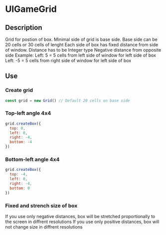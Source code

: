 # UIGameGrid

## Description
Grid for postion of box.
Minimal side of grid is base side.
Base side can be 20 cells or 30 cells of lenght
Each side of box has fixed distance from side of window.
Distance has to be Integer type
Negative distance from opposite side
Example:
  Left: 5 = 5 cells from left side of window for left side of box
  Left: -5 = 5 cells from right side of window for left side of box
## Use
### Create grid
```js
const grid = new Grid() // Default 20 cells on base side
```

### Top-left angle 4x4
```js
grid.createBox({
  top: 0,
  left: 0,
  right: -4,
  bottom: -4
})
```
### Bottom-left angle 4x4
```js
grid.createBox({
  top: -4,
  left: 0,
  right: -4,
  bottom: 0
})
```
### Fixed and strench size of box
If you use only negative distances, box will be stretched proportionally to the screen in diffrent resolutions
If you use only positive distances, box will not change size in diffrent resolutions
